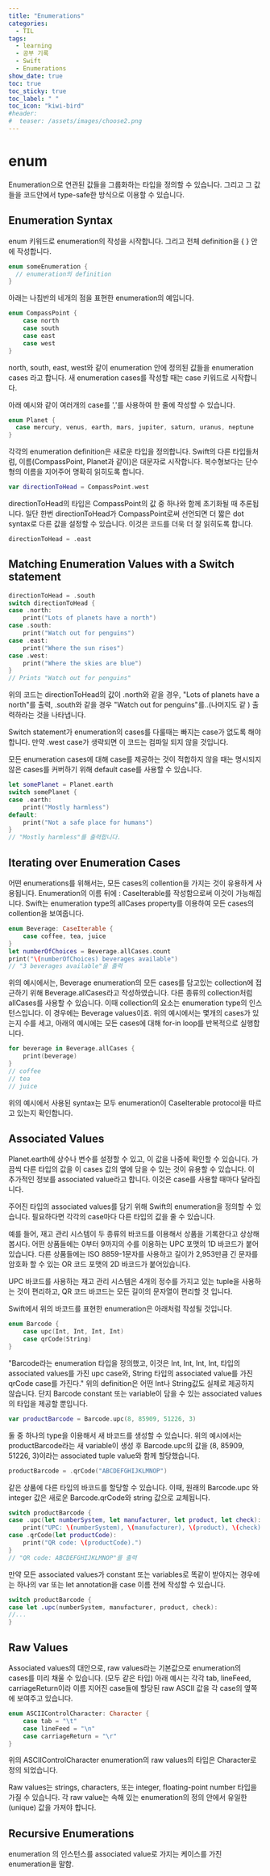 ```yaml
---
title: "Enumerations"
categories:
  - TIL
tags:
  - learning
  - 공부 기록
  - Swift
  - Enumerations
show_date: true
toc: true
toc_sticky: true
toc_label: " "
toc_icon: "kiwi-bird"
#header:
#  teaser: /assets/images/choose2.png
---
```


# enum
  Enumeration으로 연관된 값들을 그룹화하는 타입을 정의할 수 있습니다. 그리고 그 값들을 코드안에서 type-safe한 방식으로 이용할 수 있습니다.

## Enumeration Syntax

  enum 키워드로 enumeration의 작성을 시작합니다. 그리고 전체 definition을 { } 안에 작성합니다.

  ```swift
  enum someEnumeration {
    // enumeration의 definition
  }
  ```

  아래는 나침반의 네개의 점을 표현한 enumeration의 예입니다.

  ```swift
  enum CompassPoint {
      case north
      case south
      case east
      case west
  }
  ```

  north, south, east, west와 같이 enumeration 안에 정의된 값들을 enumeration cases 라고 합니다. 새 enumeration cases를 작성할 때는 case 키워드로 시작합니다.  

  아래 예시와 같이 여러개의 case를 ','를 사용하여 한 줄에 작성할 수 있습니다.

  ```swift
  enum Planet {
    case mercury, venus, earth, mars, jupiter, saturn, uranus, neptune
  }
  ```  

  각각의 enumeration definition은 새로운 타입을 정의합니다. Swift의 다른 타입들처럼, 이름(CompassPoint, Planet과 같이)은 대문자로 시작합니다. 복수형보다는 단수형의 이름을 지어주어 명확히 읽히도록 합니다.  

  ```swift
  var directionToHead = CompassPoint.west
  ```

  directionToHead의 타입은 CompassPoint의 값 중 하나와 함께 초기화될 때 추론됩니다. 일단 한번 directionToHead가 CompassPoint로써 선언되면 더 짧은 dot syntax로 다른 값을 설정할 수 있습니다. 이것은 코드를 더욱 더 잘 읽히도록 합니다.

  ```swift
  directionToHead = .east
  ```

## Matching Enumeration Values with a Switch statement

  ```swift
  directionToHead = .south
  switch directionToHead {
  case .north:
      print("Lots of planets have a north")
  case .south:
      print("Watch out for penguins")
  case .east:
      print("Where the sun rises")
  case .west:
      print("Where the skies are blue")
  }
  // Prints "Watch out for penguins"
  ```  

  위의 코드는 directionToHead의 값이 .north와 같을 경우, "Lots of planets have a north"를 출력, .south와 같을 경우 "Watch out for penguins"를..(나머지도 같 ) 출력하라는 것을 나타냅니다.

  Switch statement가 enumeration의 cases를 다룰때는 빠지는 case가 없도록 해야 합니다. 만약 .west case가 생략되면 이 코드는 컴파일 되지 않을 것입니다.  

  모든 enumeration cases에 대해 case를 제공하는 것이 적합하지 않을 때는 명시되지 않은 cases를 커버하기 위해 default case를 사용할 수 있습니다.

  ```swift
  let somePlanet = Planet.earth
  switch somePlanet {
  case .earth:
      print("Mostly harmless")
  default:
      print("Not a safe place for humans")
  }
  // "Mostly harmless"를 출력합니다.
  ```

## Iterating over Enumeration Cases  

  어떤 enumerations를 위해서는, 모든 cases의 collention을 가지는 것이 유용하게 사용됩니다. Enumeration의 이름 뒤에 : CaseIterable를 작성함으로써 이것이 가능해집니다. Swift는 enumeration type의 allCases property를 이용하여 모든 cases의 collention을 보여줍니다.

  ```swift
  enum Beverage: CaseIterable {
      case coffee, tea, juice
  }
  let numberOfChoices = Beverage.allCases.count
  print("\(numberOfChoices) beverages available")
  // "3 beverages available"을 출력
  ```

  위의 예시에서는, Beverage enumeration의 모든 cases를 담고있는 collection에 접근하기 위해 Beverage.allCases라고 작성하였습니다. 다른 종류의 collection처럼 allCases를 사용할 수 있습니다. 이때 collection의 요소는 enumeration type의 인스턴스입니다. 이 경우에는 Beverage values이죠. 위의 예시에서는 몇개의 cases가 있는지 수를 세고, 아래의 예시에는 모든 cases에 대해 for-in loop를 반복적으로 실행합니다.

  ```swift
  for beverage in Beverage.allCases {
      print(beverage)
  }
  // coffee
  // tea
  // juice
  ```

  위의 예시에서 사용된 syntax는 모두 enumeration이 CaseIterable protocol을 따르고 있는지 확인합니다.  

## Associated Values  

  Planet.earth에 상수나 변수를 설정할 수 있고, 이 값을 나중에 확인할 수 있습니다. 가끔씩 다른 타입의 값을 이 cases 값의 옆에 담을 수 있는 것이 유용할 수 있습니다. 이 추가적인 정보를 associated value라고 합니다. 이것은 case를 사용할 때마다 달라집니다.  

  주어진 타입의 associated values를 담기 위해 Swift의 enumeration을 정의할 수 있습니다. 필요하다면 각각의 case마다 다른 타입의 값을 줄 수 있습니다.  

  예를 들어, 재고 관리 시스템이 두 종류의 바코드를 이용해서 상품을 기록한다고 상상해 봅시다. 어떤 상품들에는 0부터 9까지의 수를 이용하는 UPC 포맷의 1D 바코드가 붙어있습니다. 다른 상품들에는 ISO 8859-1문자를 사용하고 길이가 2,953만큼 긴 문자를 암호화 할 수 있는 OR 코드 포맷의 2D 바코드가 붙어있습니다.  

  UPC 바코드를 사용하는 재고 관리 시스템은 4개의 정수를 가지고 있는 tuple을 사용하는 것이 편리하고, QR 코드 바코드는 모든 길이의 문자열이 편리할 것 입니다.  

  Swift에서 위의 바코드를 표현한 enumeration은 아래처럼 작성될 것입니다.  

  ```swift
  enum Barcode {
      case upc(Int, Int, Int, Int)
      case qrCode(String)
  }
  ```
  "Barcode라는 enumeration 타입을 정의했고, 이것은 Int, Int, Int, Int, 타입의 associated values를 가진 upc case와, String 타입의 associated value를 가진 qrCode case를 가진다."
  위의 definition은 어떤 Int나 String값도 실제로 제공하지 않습니다. 단지 Barcode constant 또는 variable이 담을 수 있는 associated values의 타입을 제공할 뿐입니다.

  ```swift
  var productBarcode = Barcode.upc(8, 85909, 51226, 3)
  ```

  둘 중 하나의 type을 이용해서 새 바코드를 생성할 수 있습니다. 위의 예시에서는 productBarcode라는 새 variable이 생성 후 Barcode.upc의 값을 (8, 85909, 51226, 3)이라는 associated tuple value와 함께 할당했습니다.  

  ```swift
  productBarcode = .qrCode("ABCDEFGHIJKLMNOP")
  ```
  같은 상품에 다른 타입의 바코드를 할당할 수 있습니다. 이때, 원래의 Barcode.upc 와 integer 값은 새로운 Barcode.qrCode와 string 값으로 교체됩니다.

  ```swift
  switch productBarcode {
  case .upc(let numberSystem, let manufacturer, let product, let check):
      print("UPC: \(numberSystem), \(manufacturer), \(product), \(check).")
  case .qrCode(let productCode):
      print("QR code: \(productCode).")
  }
  // "QR code: ABCDEFGHIJKLMNOP"를 출력
  ```

  만약 모든 associated values가 constant 또는 variables로 똑같이 받아지는 경우에는 하나의 var 또는 let annotation을 case 이름 전에 작성할 수 있습니다.

  ```swift
  switch productBarcode {
  case let .upc(numberSystem, manufacturer, product, check):
  //...
  }
  ```

## Raw Values  

  Associated values의 대안으로, raw values라는 기본값으로 enumeration의 cases를 미리 채울 수 있습니다. (모두 같은 타입)
  아래 예시는 각각 tab, lineFeed, carriageReturn이라 이름 지어진 case들에 할당된 raw ASCII 값을 각 case의 옆쪽에 보여주고 있습니다.
 
  ```swift
  enum ASCIIControlCharacter: Character {
      case tab = "\t"
      case lineFeed = "\n"
      case carriageReturn = "\r"
  }
  ```
  위의 ASCIIControlCharacter enumeration의 raw values의 타입은 Character로 정의 되었습니다.  

  Raw values는 strings, characters, 또는 integer, floating-point number 타입을 가질 수 있습니다. 각 raw value는 속해 있는 enumeration의 정의 안에서 유일한(unique) 값을 가져야 합니다.  

## Recursive Enumerations

  enumeration 의 인스턴스를 associated value로 가지는 케이스를 가진 enumeration을 말함.
  

